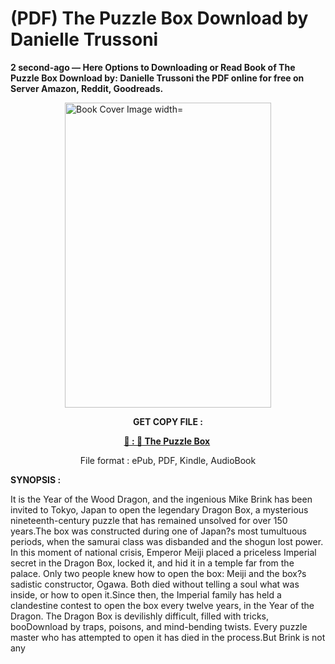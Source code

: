 # (PDF) The Puzzle Box Download by Danielle Trussoni

<p><strong>2 second-ago &mdash; Here Options to Downloading or Read Book of The Puzzle Box Download by: Danielle Trussoni the PDF online for free on Server Amazon, Reddit, Goodreads.</strong></p><p><a href="https://us.ebookarea.xyz/?book=205064691-the-puzzle-box"><img style="display: block; margin-left: auto; margin-right: auto;" src="https://i.gr-assets.com/images/S/compressed.photo.goodreads.com/books/1709581995l/205064691.jpg" alt="Book Cover Image width=" width="330" height="488" /></a></p><p style="text-align: center;"><strong>GET COPY FILE :</strong></p><p style="text-align: center;"><strong><a href="https://us.ebookarea.xyz/?book=205064691-the-puzzle-box" target="_blank" rel="noopener">📢 : 🔗 The Puzzle Box</a>&nbsp;</strong></p><p style="text-align: center;">File format : ePub, PDF, Kindle, AudioBook</p><p><strong>SYNOPSIS :</strong></p><p>It is the Year of the Wood Dragon, and the ingenious Mike Brink has been invited to Tokyo, Japan to open the legendary Dragon Box, a mysterious nineteenth-century puzzle that has remained unsolved for over 150 years.The box was constructed during one of Japan?s most tumultuous periods, when the samurai class was disbanded and the shogun lost power. In this moment of national crisis, Emperor Meiji placed a priceless Imperial secret in the Dragon Box, locked it, and hid it in a temple far from the palace. Only two people knew how to open the box: Meiji and the box?s sadistic constructor, Ogawa. Both died without telling a soul what was inside, or how to open it.Since then, the Imperial family has held a clandestine contest to open the box every twelve years, in the Year of the Dragon. The Dragon Box is devilishly difficult, filled with tricks, booDownload by traps, poisons, and mind-bending twists. Every puzzle master who has attempted to open it has died in the process.But Brink is not any </p>
